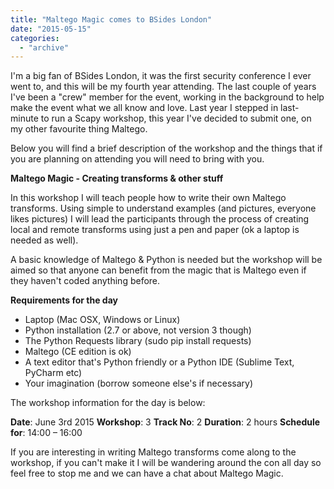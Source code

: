 ```yaml
---
title: "Maltego Magic comes to BSides London"
date: "2015-05-15"
categories: 
  - "archive"
---
```


I'm a big fan of BSides London, it was the first security conference I ever went to, and this will be my fourth year attending. The last couple of years I've been a "crew" member for the event, working in the background to help make the event what we all know and love. Last year I stepped in last-minute to run a Scapy workshop, this year I've decided to submit one, on my other favourite thing Maltego.

Below you will find a brief description of the workshop and the things that if you are planning on attending you will need to bring with you.

**Maltego Magic - Creating transforms & other stuff**

In this workshop I will teach people how to write their own Maltego transforms. Using simple to understand examples (and pictures, everyone likes pictures) I will lead the participants through the process of creating local and remote transforms using just a pen and paper (ok a laptop is needed as well).

A basic knowledge of Maltego & Python is needed but the workshop will be aimed so that anyone can benefit from the magic that is Maltego even if they haven't coded anything before.

**Requirements for the day**

- Laptop (Mac OSX, Windows or Linux)
- Python installation (2.7 or above, not version 3 though)
- The Python Requests library (sudo pip install requests)
- Maltego (CE edition is ok)
- A text editor that's Python friendly or a Python IDE (Sublime Text, PyCharm etc)
- Your imagination (borrow someone else's if necessary)

The workshop information for the day is below:

**Date**: June 3rd 2015 **Workshop**: 3 **Track No**: 2 **Duration**: 2 hours **Schedule for**: 14:00 – 16:00

If you are interesting in writing Maltego transforms come along to the workshop, if you can't make it I will be wandering around the con all day so feel free to stop me and we can have a chat about Maltego Magic.
